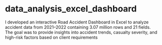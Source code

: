 # data_analysis_excel_dashboard
I developed an interactive Road Accident Dashboard in Excel to analyze accident data from 2021–2022 containing 3.07 million rows and 21 fields. The goal was to provide insights into accident trends, casualty severity, and high-risk factors based on client requirements
